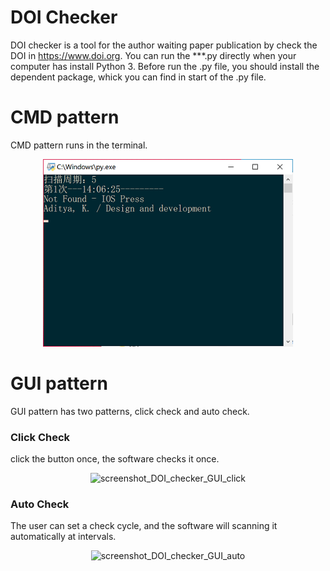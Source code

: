 # DOI Checker
DOI checker is a tool for the author waiting paper publication by check the DOI in <https://www.doi.org>.
You can run the ***.py directly when your computer has install Python 3. Before run the .py file, you should install the dependent package, whick you can find in start of the .py file.

# CMD pattern
CMD pattern runs in the terminal.
<div align=center><img src="https://raw.githubusercontent.com/S-Kee/DOI-Checker/master/cmd/screenshot_DOI_checker_cmd.png" width="400" height="300" alt="screenshot_DOI_checker_cmd"></div>

# GUI pattern
GUI pattern has two patterns, click check and auto check.

### Click Check
click the button once, the software checks it once.

<div align=center><img src="https://raw.githubusercontent.com/S-Kee/DOI-Checker/master/GUI/screenshot_DOI_checker_GUI_click.png" width="452" height="230" alt="screenshot_DOI_checker_GUI_click"></div>

### Auto Check
The user can set a check cycle, and the software will scanning it automatically at intervals.

<div align=center><img src="https://raw.githubusercontent.com/S-Kee/DOI-Checker/master/GUI/screenshot_DOI_checker_GUI_auto.png" width="452" height="230" alt="screenshot_DOI_checker_GUI_auto"></div>
